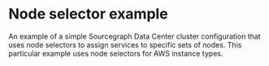 # Node selector example

An example of a simple Sourcegraph Data Center cluster configuration that uses node selectors to
assign services to specific sets of nodes. This particular example uses node selectors for AWS
instance types.
